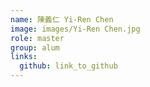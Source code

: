 ```yaml
---
name: 陳義仁 Yi-Ren Chen 
image: images/Yi-Ren Chen.jpg 
role: master
group: alum
links:
  github: link_to_github 
---
```

